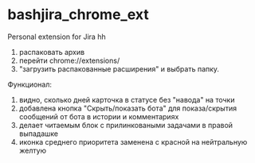 # bashjira_chrome_ext
Personal extension for Jira hh
1) распаковать архив
2) перейти chrome://extensions/
3) "загрузить распакованные расширения" и выбрать папку.

Функционал:
1) видно, сколько дней карточка в статусе без "навода" на точки
2) добавлена кнопка "Скрыть/показать бота" для показа/скрытия сообщений от бота в истории и комментариях
3) делает читаемым блок с прилинковаными задачами в правой выпадашке
4) иконка среднего приоритета заменена с красной на нейтральную желтую
